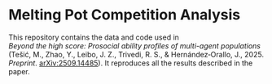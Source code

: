 # Melting Pot Competition Analysis

This repository contains the data and code used in  
*Beyond the high score: Prosocial ability profiles of multi-agent populations*  
(Tešić, M., Zhao, Y., Leibo, J. Z., Trivedi, R. S., & Hernández‐Orallo, J., 2025.  
*Preprint*. [arXiv:2509.14485](https://arxiv.org/abs/2509.14485)). It reproduces all the results described in the paper.